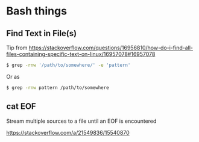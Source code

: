 # Bash things


## Find Text in File(s)

Tip from <https://stackoverflow.com/questions/16956810/how-do-i-find-all-files-containing-specific-text-on-linux/16957078#16957078>

```bash
$ grep -rnw '/path/to/somewhere/' -e 'pattern'
```

Or as

```bash
$ grep -rnw pattern /path/to/somewhere

```

## cat EOF

Stream multiple sources to a file until an EOF is encountered

https://stackoverflow.com/a/21549836/15540870

